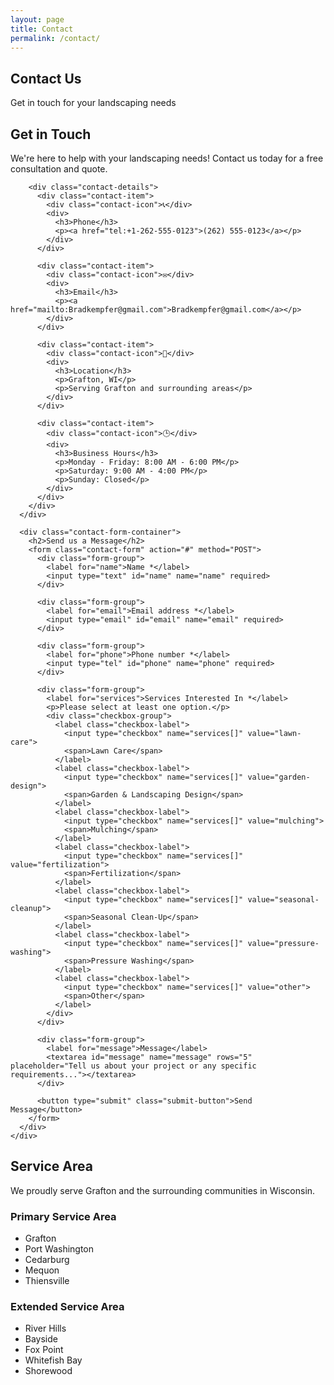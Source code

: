 ```yaml
---
layout: page
title: Contact
permalink: /contact/
---
```


<section class="contact-hero">
  <div class="container">
    <h1>Contact Us</h1>
    <p>Get in touch for your landscaping needs</p>
  </div>
</section>

<section class="contact-content">
  <div class="container">
    <div class="contact-grid">
      <div class="contact-info">
        <h2>Get in Touch</h2>
        <p>We're here to help with your landscaping needs! Contact us today for a free consultation and quote.</p>
        
        <div class="contact-details">
          <div class="contact-item">
            <div class="contact-icon">📞</div>
            <div>
              <h3>Phone</h3>
              <p><a href="tel:+1-262-555-0123">(262) 555-0123</a></p>
            </div>
          </div>
          
          <div class="contact-item">
            <div class="contact-icon">✉️</div>
            <div>
              <h3>Email</h3>
              <p><a href="mailto:Bradkempfer@gmail.com">Bradkempfer@gmail.com</a></p>
            </div>
          </div>
          
          <div class="contact-item">
            <div class="contact-icon">📍</div>
            <div>
              <h3>Location</h3>
              <p>Grafton, WI</p>
              <p>Serving Grafton and surrounding areas</p>
            </div>
          </div>
          
          <div class="contact-item">
            <div class="contact-icon">🕒</div>
            <div>
              <h3>Business Hours</h3>
              <p>Monday - Friday: 8:00 AM - 6:00 PM</p>
              <p>Saturday: 9:00 AM - 4:00 PM</p>
              <p>Sunday: Closed</p>
            </div>
          </div>
        </div>
      </div>
      
      <div class="contact-form-container">
        <h2>Send us a Message</h2>
        <form class="contact-form" action="#" method="POST">
          <div class="form-group">
            <label for="name">Name *</label>
            <input type="text" id="name" name="name" required>
          </div>
          
          <div class="form-group">
            <label for="email">Email address *</label>
            <input type="email" id="email" name="email" required>
          </div>
          
          <div class="form-group">
            <label for="phone">Phone number *</label>
            <input type="tel" id="phone" name="phone" required>
          </div>
          
          <div class="form-group">
            <label for="services">Services Interested In *</label>
            <p>Please select at least one option.</p>
            <div class="checkbox-group">
              <label class="checkbox-label">
                <input type="checkbox" name="services[]" value="lawn-care">
                <span>Lawn Care</span>
              </label>
              <label class="checkbox-label">
                <input type="checkbox" name="services[]" value="garden-design">
                <span>Garden & Landscaping Design</span>
              </label>
              <label class="checkbox-label">
                <input type="checkbox" name="services[]" value="mulching">
                <span>Mulching</span>
              </label>
              <label class="checkbox-label">
                <input type="checkbox" name="services[]" value="fertilization">
                <span>Fertilization</span>
              </label>
              <label class="checkbox-label">
                <input type="checkbox" name="services[]" value="seasonal-cleanup">
                <span>Seasonal Clean-Up</span>
              </label>
              <label class="checkbox-label">
                <input type="checkbox" name="services[]" value="pressure-washing">
                <span>Pressure Washing</span>
              </label>
              <label class="checkbox-label">
                <input type="checkbox" name="services[]" value="other">
                <span>Other</span>
              </label>
            </div>
          </div>
          
          <div class="form-group">
            <label for="message">Message</label>
            <textarea id="message" name="message" rows="5" placeholder="Tell us about your project or any specific requirements..."></textarea>
          </div>
          
          <button type="submit" class="submit-button">Send Message</button>
        </form>
      </div>
    </div>
  </div>
</section>

<section class="service-area-map">
  <div class="container">
    <h2>Service Area</h2>
    <p>We proudly serve Grafton and the surrounding communities in Wisconsin.</p>
    <div class="area-cities">
      <div class="city-group">
        <h3>Primary Service Area</h3>
        <ul>
          <li>Grafton</li>
          <li>Port Washington</li>
          <li>Cedarburg</li>
          <li>Mequon</li>
          <li>Thiensville</li>
        </ul>
      </div>
      <div class="city-group">
        <h3>Extended Service Area</h3>
        <ul>
          <li>River Hills</li>
          <li>Bayside</li>
          <li>Fox Point</li>
          <li>Whitefish Bay</li>
          <li>Shorewood</li>
        </ul>
      </div>
    </div>
  </div>
</section>